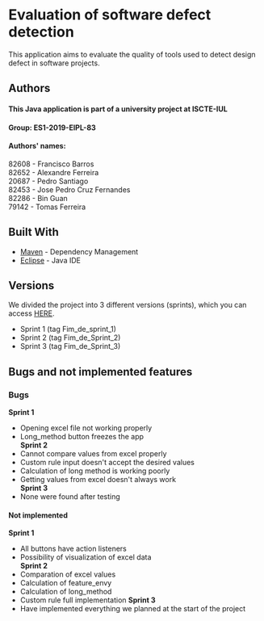 # Evaluation of software defect detection
This application aims to evaluate the quality of tools used to detect design defect in software projects.  



## Authors

#### This Java application is part of a university project at ISCTE-IUL
#### Group: ES1-2019-EIPL-83
#### Authors' names:
82608 - Francisco Barros  
82652 - Alexandre Ferreira    
20687 - Pedro Santiago  
82453 - Jose Pedro Cruz Fernandes   
82286 - Bin Guan  
79142 - Tomas Ferreira  


## Built With
* [Maven](https://maven.apache.org/) - Dependency Management
* [Eclipse](https://www.eclipse.org/) - Java IDE



## Versions
We divided the project into 3 different versions (sprints), which you can access [HERE](https://github.com/fabsa-iscteiul/ES1-2019-EIPL-83/releases).  
* Sprint 1 (tag Fim_de_sprint_1)  
* Sprint 2 (tag Fim_de_Sprint_2)  
* Sprint 3 (tag Fim_de_Sprint_3)  


## Bugs and not implemented features
### Bugs
**Sprint 1**
* Opening excel file not working properly 
* Long_method button freezes the app  
**Sprint 2**
* Cannot compare values from excel properly  
* Custom rule input doesn't accept the desired values  
* Calculation of long method is working poorly  
* Getting values from excel doesn't always work  
**Sprint 3**
* None were found after testing
#### Not implemented
**Sprint 1**
* All buttons have action listeners  
* Possibility of visualization of excel data  
**Sprint 2**
* Comparation of excel values
* Calculation of feature_envy
* Calculation of long_method
* Custom rule full implementation
**Sprint 3**
* Have implemented everything we planned at the start of the project

